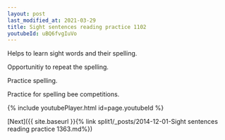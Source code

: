 ```yaml
---
layout: post
last_modified_at: 2021-03-29
title: Sight sentences reading practice 1102
youtubeId: uBQ6fvgIuVo
---
```

 
 
Helps to learn sight words and their spelling.

Opportunitiy to repeat the spelling. 

Practice spelling. 
 
Practice for spelling bee competitions. 
 
{% include youtubePlayer.html id=page.youtubeId %}
 
 

[Next]({{ site.baseurl }}{% link  split1/_posts/2014-12-01-Sight sentences reading practice 1363.md%})
 
